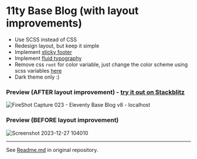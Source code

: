 # 11ty Base Blog (with layout improvements)

* Use SCSS instead of CSS
* Redesign layout, but keep it simple
* Implement [sticky footer](https://dev.to/nehalahmadkhan/how-to-make-footer-stick-to-bottom-of-web-page-3i14)
* Implement [fluid typography](https://css-tricks.com/snippets/css/fluid-typography/)
* Remove css `root` for color variable, just change the color scheme using scss variables [here](https://github.com/aifit/eleventy-base-blog/blob/main/scss/base/_token.scss#L1)
* Dark theme only :)

### Preview (AFTER layout improvement) - [try it out on Stackblitz](https://stackblitz.com/github/aifit/eleventy-base-blog)

![FireShot Capture 023 - Eleventy Base Blog v8 - localhost](https://github.com/aifit/eleventy-base-blog/assets/31202570/41ede646-f507-4462-99dd-0cd585cea359)

### Preview (BEFORE layout improvement)

![Screenshot 2023-12-27 104010](https://github.com/aifit/eleventy-base-blog/assets/31202570/927e2e88-83a5-407a-a23b-574c3e18220d)

---

See [Readme.md](https://github.com/11ty/eleventy-base-blog) in original repository. 
